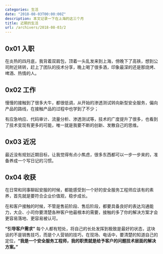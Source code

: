 ```yaml
---
categories: 生活
date: "2018-08-03T00:00:00Z"
description: 本文记录一下在上海的这三个月
title: 近期的生活
url: /archivers/2018-08-03/2
---
```


## 0x01 入职

在炎热的四月底，我背着双肩包，顶着一头乱发来到上海，傍晚下了高铁，想到公司附近转转，赶上了团队的技术分享，晚上喝了很多酒，印象最深的还是那烧烤、啤酒、热情的人。

## 0x02 工作

慢慢的接触到了很多大牛，都很低调，从开始的渗透测试转向新型安全服务，偏向产品的路线，在接触产品的过程中也学到了不少；

有应急响应、代码审计、流量分析、渗透测试等，技术的广度提升了很多，也看到了技术变现有更多的可能，唯一就是我要不断的创新、发散自己的思维。

## 0x03 近况

最近没有规划近期目标，让我觉得有点小焦虑，很多东西都可以一步一步来的，准备养成一个写日记的习惯。

## 0x04 收获

在日常和同事聊起安服的时候，都能感受到一个好的安全服务工程师应该有的素养，首先就是要符合企业价值观，稳步成长。

在和客户接触的时候，不管是售前阶段、售后阶段，都要具备良好的表达沟通能力，大企、小司你要清楚各种客户他最根本的需要，接触的多了你的解决方案才会更容易落地、更容易被认可。

**“引导客户需求”** 每个人都有短处，将自己的长处发挥到极致是最好的状态，这块谈的不是销售技巧，而是个人营销的技巧，在现场、电话中，要清楚的知道自己的定位，**“我是一个安全服务工程师，我的职责就是给予客户的问题技术层面的解决方案。”**